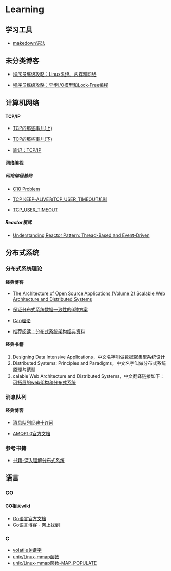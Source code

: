 # Learning
## 学习工具
- [makedown语法](https://www.jianshu.com/p/191d1e21f7ed)

## 未分类博客
- [程序员练级攻略：Linux系统、内存和网络](https://time.geekbang.org/column/article/9759)

- [程序员练级攻略：异步I/O模型和Lock-Free编程](https://time.geekbang.org/column/article/9851)


## 计算机网络
#### TCP/IP
- [TCP的那些事儿(上)](https://coolshell.cn/articles/11564.html) 

- [TCP的那些事儿(下)](https://coolshell.cn/articles/11609.html)

- [笔记：TCP/IP](https://github.com/zhan81776075/Learning/blob/main/%E8%AE%A1%E7%AE%97%E6%9C%BA%E5%9F%BA%E7%A1%80/%E8%AE%A1%E7%AE%97%E6%9C%BA%E7%BD%91%E7%BB%9C/tcpip.md)

#### 网络编程
##### 网络编程基础
- [C10 Problem](https://en.wikipedia.org/wiki/C10k_problem)

- [TCP KEEP-ALIVE和TCP_USER_TIMEOUT机制](https://blog.csdn.net/u014436243/article/details/116856572)

- [TCP_USER_TIMEOUT](https://xujianhai.fun/posts/tcp_user_timeout/)

##### Reactor模式
- [Understanding Reactor Pattern: Thread-Based and Event-Driven](https://dzone.com/articles/understanding-reactor-pattern-thread-based-and-eve)

## 分布式系统
### 分布式系统理论
#### 经典博客
- [The Architecture of Open Source Applications (Volume 2) Scalable Web Architecture and Distributed Systems](https://aosabook.org/en/v2/distsys.html)

- [保证分布式系统数据一致性的6种方案](https://cloud.tencent.com/developer/article/1041507)

- [Cap理论](https://cloud.tencent.com/developer/article/1860632)

- [推荐阅读：分布式系统架构经典资料](https://time.geekbang.org/column/article/2080)

#### 经典书籍
1. Designing Data Intensive Applications，中文名字叫做数据密集型系统设计
2. Distributed Systems: Principles and Paradigms，中文名字叫做分布式系统原理与范型
3. calable Web Architecture and Distributed Systems，中文翻译链接如下：[可拓展的web架构和分布式系统](http://nettee.github.io/posts/2016/Scalable-Web-Architecture-and-Distributed-Systems/)
### 消息队列
#### 经典博客
- [消息队列经典十连问](https://ost.51cto.com/posts/13284)

- [AMQP1.0官方文档](https://www.amqp.org/specification/1.0/amqp-org-download)

### 参考书籍
- [书籍-深入理解分布式系统](https://github.com/zhan81776075/Learning/tree/main/%E5%88%86%E5%B8%83%E5%BC%8F%E7%B3%BB%E7%BB%9F/%E5%88%86%E5%B8%83%E5%BC%8F%E7%B3%BB%E7%BB%9F%E7%90%86%E8%AE%BA)

## 语言
### GO
#### GO相关wiki
- [Go语言官方文档](https://go-zh.org/doc/)
- [Go语言博客](https://www.flysnow.org) - 网上找到

### C
- [volatile关键字](https://www.cnblogs.com/yc_sunniwell/archive/2010/07/14/1777432.html)
- [unix/Linux-mmap函数](https://cloud.tencent.com/developer/article/1797000)
- [unix/Linux-mmap函数-MAP_POPULATE](https://blog.yufeng.info/archives/2481)
